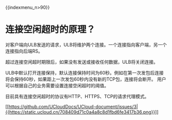 {{indexmenu_n>90}}

# 连接空闲超时的原理？

对客户端向ULB发送的请求，ULB将维护两个连接。一个连接指向客户端，另一个连接指向后端RS。

超过连接空闲超时期限后，如果没有发送或接收任何数据，ULB将关闭连接。 

ULB中默认打开连接保持，默认连接保持时间为60秒。例如在第一次发包后连接将会保持60秒，如果距上一次发包60秒内没有新的TCP包，连接将会断开。 用户可以根据自己的业务需要设置连接空闲超时的阈值。

目前具有连接空闲超时的协议有HTTP、HTTPS、TCP的请求代理模式。

[[https://github.com/UCloudDocs/UCloud-document/issues/3|{{https://static.ucloud.cn/708409d71c0a4a8c8d1fbd6fe3417b36.png}}]]
